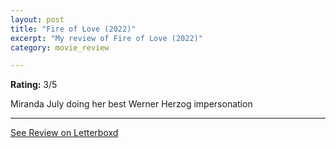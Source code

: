 ```yaml
---
layout: post
title: "Fire of Love (2022)"
excerpt: "My review of Fire of Love (2022)"
category: movie_review

---
```


**Rating:** 3/5

Miranda July doing her best Werner Herzog impersonation

<hr>

[See Review on Letterboxd](https://boxd.it/3vWXQf)
